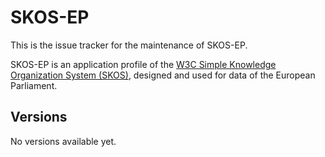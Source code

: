 # SKOS-EP

This is the issue tracker for the maintenance of SKOS-EP.

SKOS-EP is an application profile of the [W3C Simple Knowledge Organization System (SKOS)]([https://www.w3.org/TR/vocab-org/](https://www.w3.org/TR/skos-reference/)), designed and used for data of the European Parliament.

## Versions

No versions available yet.
